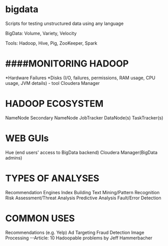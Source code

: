 bigdata
=======

Scripts for testing unstructured data using any language

BigData:  Volume, Variety, Velocity

Tools:
Hadoop, Hive, Pig, ZooKeeper, Spark

####MONITORING HADOOP
=====================
*Hardware Failures
*Disks (I/O, failures, permissions, RAM usage, CPU usage, JVM details) - tool Cloudera Manager

HADOOP ECOSYSTEM
================
NameNode
Secondary NameNode
JobTracker
DataNode(s)
TaskTracker(s)


WEB GUIs
========
Hue (end users' access to BigData backend)
Cloudera Manager(BigData admins)


TYPES OF ANALYSES
==================
Recommendation Engines
Index Building
Text Mining/Pattern Recognition
Risk Assessment/Threat Analysis
Predictive Analysis
Fault/Error Detection

COMMON USES
===========
Recommendations (e.g. Yelp)
Ad Targeting
Fraud Detection
Image Processing
--Article: 10 Hadoopable problems by Jeff Hammerbacher


